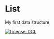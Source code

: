 # List
My first data structure







[![License: DCL](https://img.shields.io/badge/License-DCL-blue.svg)](https://github.com/Dima201030/List/blob/main/LICENSE.md)


